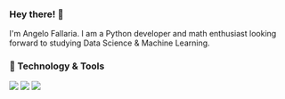 ### Hey there! 👋
I'm Angelo Fallaria. I am a Python developer and math enthusiast looking forward to studying Data Science & Machine Learning.

### 🔧 Technology & Tools
![](https://img.shields.io/badge/Editor-Sublime_Text-SteelBlue?style=flat&logo=SublimeText&logoColor=white&color=2bbc8a) ![](https://img.shields.io/badge/Code-Python-SteelBlue?style=flat&logo=python&logoColor=white&color=2bbc8a) ![](https://img.shields.io/badge/Code-C-SteelBlue?style=flat&logo=C&logoColor=white&color=2bbc8a)


